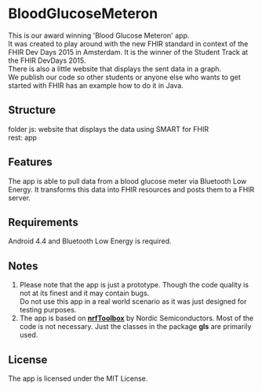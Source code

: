 # BloodGlucoseMeteron
This is our award winning 'Blood Glucose Meteron' app.    
It was created to play around with the new FHIR standard in context of the FHIR Dev Days 2015 in Amsterdam. It is the winner of the Student Track at the FHIR DevDays 2015.    
There is also a little website that displays the sent data in a graph.    
We publish our code so other students or anyone else who wants to get started with FHIR has an example how to do it in Java.

## Structure
folder js: website that displays the data using SMART for FHIR   
rest: app

## Features
The app is able to pull data from a blood glucose meter via Bluetooth Low Energy. It transforms this data into FHIR resources and posts them to a FHIR server.

## Requirements
Android 4.4 and Bluetooth Low Energy is required.

## Notes
1. Please note that the app is just a prototype. Though the code quality is not at its finest and it may contain bugs.  
   Do not use this app in a real world scenario as it was just designed for testing purposes. 
2. The app is based on **[nrfToolbox](https://github.com/NordicSemiconductor/Android-nRF-Toolbox)** by Nordic Semiconductors.
   Most of the code is not necessary. Just the classes in the package **gls** are primarily used.

## License
The app is licensed under the MIT License.
